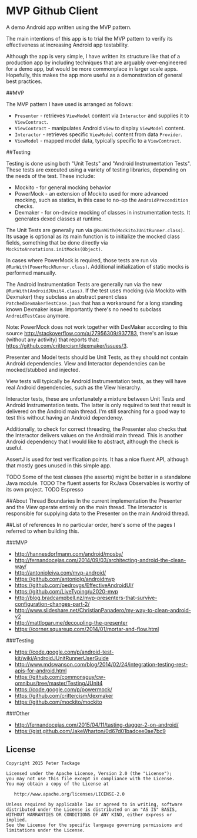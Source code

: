 MVP Github Client
==================
A demo Android app written using the MVP pattern.

The main intentions of this app is to trial the MVP pattern to verify its effectiveness at increasing
 Android app testability.

Although the app is very simple, I have written its structure like that of a production app by
including techniques that are arguably over-engineered for a demo app, but would be
more commonplace in larger scale apps. Hopefully, this makes the app more useful as a demonstration
of general best practices.

##MVP

The MVP pattern I have used is arranged as follows:

* ```Presenter``` - retrieves ```ViewModel``` content via ```Interactor``` and supplies it to ```ViewContract```.
* ```ViewContract``` - manipulates Android ```View``` to display ```ViewModel``` content.
* ```Interactor``` - retrieves specific ```ViewModel``` content from data ```Provider```.
* ```ViewModel``` - mapped model data, typically specific to a ```ViewContract```.

##Testing

Testing is done using both "Unit Tests" and "Android Instrumentation Tests". These tests are executed
using a variety of testing libraries, depending on the needs of the test. These include:

* Mockito - for general mocking behavior
* PowerMock - an extension of Mockito used for more advanced mocking, such as statics, in this case to no-op the ```AndroidPrecondition``` checks.
* Dexmaker - for on-device mocking of classes in instrumentation tests. It generates dexed classes at runtime.

The Unit Tests are generally run via ```@RunWith(MockitoJUnitRunner.class)```. Its usage is optional as its main function
is to initialize the mocked class fields, something that be done directly via ```MockitoAnnotations.initMocks(Object)```.

In cases where PowerMock is required, those tests are run via ```@RunWith(PowerMockRunner.class)```. Additional initialization
 of static mocks is performed manually.

The Android Instrumentation Tests are generally run via the new ```@RunWith(AndroidJUnit4.class)```. If the test
 uses mocking (via Mockito with Dexmaker) they subclass an abstract parent class ```PatchedDexmakerTestCase.java``` that has
a workaround for a long standing known Dexmaker issue. Importantly there's no need to subclass ```AndroidTestCase``` anymore.

Note: PowerMock does not work together with DexMaker according to this source http://stackoverflow.com/a/27956309/937783, there's an
issue (without any activity) that reports that: https://github.com/crittercism/dexmaker/issues/3.

Presenter and Model tests should be Unit Tests, as they should not contain Android dependencies. View and
Interactor dependencies can be mocked/stubbed and injected.

View tests will typically be Android Instrumentation tests, as they will have real Android dependencies,
such as the View hierarchy.

Interactor tests, these are unfortunately a mixture between Unit Tests and Android Instrumentation tests.
 The latter is only required to test that result is delivered on the Android main thread. I'm still
 searching for a good way to test this without having an Android dependency.

 Additionally, to check for correct threading, the Presenter also checks that the Interactor delivers
 values on the Android main thread. This is another Android dependency that I would like to abstract,
 although the check is useful.

AssertJ is used for test verification points. It has a nice fluent API, although that mostly goes unused in this simple app.

TODO Some of the test classes (the asserts) might be better in a standalone Java module.
TODO The fluent asserts for RxJava Observables is worthy of its own project.
TODO Espresso

##About Thread Boundaries
In the current implementation the Presenter and the View operate entirely on the main thread.
The Interactor is responsible for supplying data to the Presenter on the main Android thread.

##List of references
In no particular order, here's some of the pages I referred to when building this.

###MVP
* http://hannesdorfmann.com/android/mosby/
* http://fernandocejas.com/2014/09/03/architecting-android-the-clean-way/
* http://antonioleiva.com/mvp-android/
* https://github.com/antoniolg/androidmvp
* https://github.com/pedrovgs/EffectiveAndroidUI/
* https://github.com/LiveTyping/u2020-mvp
* http://blog.bradcampbell.nz/mvp-presenters-that-survive-configuration-changes-part-2/
* http://www.slideshare.net/ChristianPanadero/my-way-to-clean-android-v2
* http://mattlogan.me/decoupling-the-presenter
* https://corner.squareup.com/2014/01/mortar-and-flow.html

###Testing
* https://code.google.com/p/android-test-kit/wiki/AndroidJUnitRunnerUserGuide
* http://www.mdswanson.com/blog/2014/02/24/integration-testing-rest-apis-for-android.html
* https://github.com/commonsguy/cw-omnibus/tree/master/Testing/JUnit4
* https://code.google.com/p/powermock/
* https://github.com/crittercism/dexmaker
* https://github.com/mockito/mockito

###Other
* http://fernandocejas.com/2015/04/11/tasting-dagger-2-on-android/
* https://gist.github.com/JakeWharton/0d67d01badcee0ae7bc9

License
-------

    Copyright 2015 Peter Tackage

    Licensed under the Apache License, Version 2.0 (the "License");
    you may not use this file except in compliance with the License.
    You may obtain a copy of the License at

       http://www.apache.org/licenses/LICENSE-2.0

    Unless required by applicable law or agreed to in writing, software
    distributed under the License is distributed on an "AS IS" BASIS,
    WITHOUT WARRANTIES OR CONDITIONS OF ANY KIND, either express or implied.
    See the License for the specific language governing permissions and
    limitations under the License.